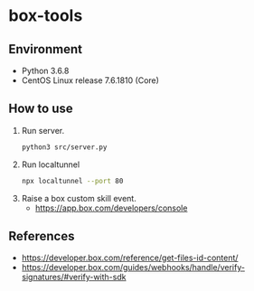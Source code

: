 # box-tools

## Environment

- Python 3.6.8
- CentOS Linux release 7.6.1810 (Core)

## How to use

1. Run server.
    ```sh
    python3 src/server.py
    ```
1. Run localtunnel
    ```sh
    npx localtunnel --port 80
    ```
1. Raise a box custom skill event.
    - https://app.box.com/developers/console

## References

- https://developer.box.com/reference/get-files-id-content/
- https://developer.box.com/guides/webhooks/handle/verify-signatures/#verify-with-sdk

